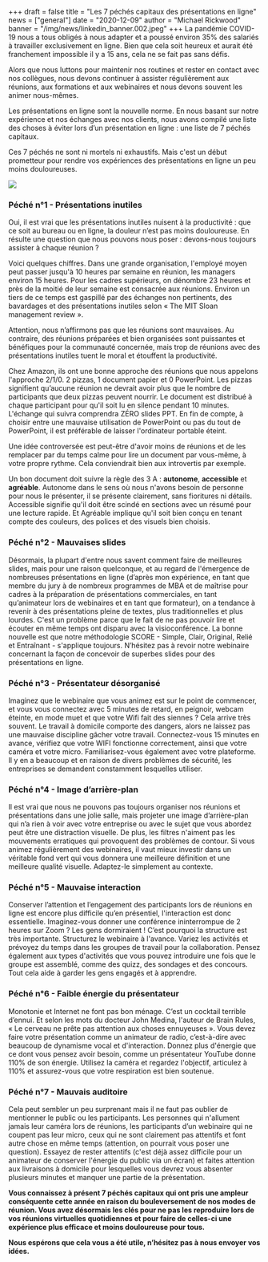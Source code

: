 +++
draft = false
title = "Les 7 péchés capitaux des présentations en ligne"
news = ["general"]
date = "2020-12-09"
author = "Michael Rickwood"
banner = "/img/news/linkedin_banner.002.jpeg"
+++
La pandémie COVID-19 nous a tous obligés à nous adapter et a poussé environ 35% des salariés à travailler exclusivement en ligne. Bien que cela soit heureux et aurait été franchement impossible il y a 15 ans, cela ne se fait pas sans défis.

Alors que nous luttons pour maintenir nos routines et rester en contact avec nos collègues, nous devons continuer à assister régulièrement aux réunions, aux formations et aux webinaires et nous devons souvent les animer nous-mêmes.

Les présentations en ligne sont la nouvelle norme. En nous basant sur notre expérience et nos échanges avec nos clients, nous avons compilé une liste des choses à éviter lors d’un présentation en ligne : une liste de 7 péchés capitaux.

Ces 7 péchés ne sont ni mortels ni exhaustifs. Mais c'est un début prometteur pour rendre vos expériences des présentations en ligne un peu moins douloureuses.

![](/img/news/linkedin_banner.002.jpeg)

### **Péché n°1 - Présentations inutiles**

Oui, il est vrai que les présentations inutiles nuisent à la productivité : que ce soit au bureau ou en ligne, la douleur n’est pas moins douloureuse. En résulte une question que nous pouvons nous poser : devons-nous toujours assister à chaque réunion ?

Voici quelques chiffres. Dans une grande organisation, l'employé moyen peut passer jusqu'à 10 heures par semaine en réunion, les managers environ 15 heures. Pour les cadres supérieurs, on dénombre 23 heures et près de la moitié de leur semaine est consacrée aux réunions. Environ un tiers de ce temps est gaspillé par des échanges non pertinents, des bavardages et des présentations inutiles selon « The MIT Sloan management review ».

Attention, nous n’affirmons pas que les réunions sont mauvaises. Au contraire, des réunions préparées et bien organisées sont puissantes et bénéfiques pour la communauté concernée, mais trop de réunions avec des présentations inutiles tuent le moral et étouffent la productivité.

Chez Amazon, ils ont une bonne approche des réunions que nous appelons l'approche 2/1/0. 2 pizzas, 1 document papier et 0 PowerPoint. Les pizzas signifient qu’aucune réunion ne devrait avoir plus que le nombre de participants que deux pizzas peuvent nourrir. Le document est distribué à chaque participant pour qu'il soit lu en silence pendant 10 minutes. L'échange qui suivra comprendra ZÉRO slides PPT. En fin de compte, à choisir entre une mauvaise utilisation de PowerPoint ou pas du tout de PowerPoint, il est préférable de laisser l'ordinateur portable éteint.

Une idée controversée est peut-être d'avoir moins de réunions et de les remplacer par du temps calme pour lire un document par vous-même, à votre propre rythme. Cela conviendrait bien aux introvertis par exemple.

Un bon document doit suivre la règle des 3 A : **autonome**, **accessible** et **agréable**. Autonome dans le sens où nous n'avons besoin de personne pour nous le présenter, il se présente clairement, sans fioritures ni détails. Accessible signifie qu'il doit être scindé en sections avec un résumé pour une lecture rapide. Et Agréable implique qu'il soit bien conçu en tenant compte des couleurs, des polices et des visuels bien choisis.

### **Péché n°2 - Mauvaises slides**

Désormais, la plupart d'entre nous savent comment faire de meilleures slides, mais pour une raison quelconque, et au regard de l'émergence de nombreuses présentations en ligne (d’après mon expérience, en tant que membre du jury à de nombreux programmes de MBA et de maîtrise pour cadres à la préparation de présentations commerciales, en tant qu’animateur lors de webinaires et en tant que formateur), on a tendance à revenir à des présentations pleine de textes, plus traditionnelles et plus lourdes. C'est un problème parce que le fait de ne pas pouvoir lire et écouter en même temps ont disparu avec la visioconférence. La bonne nouvelle est que notre méthodologie SCORE - Simple, Clair, Original, Relié et Entraînant - s'applique toujours. N’hésitez pas à revoir notre webinaire concernant la façon de concevoir de superbes slides pour des présentations en ligne.

### **Péché n°3 - Présentateur désorganisé**

Imaginez que le webinaire que vous animez est sur le point de commencer, et vous vous connectez avec 5 minutes de retard, en peignoir, webcam éteinte, en mode muet et que votre Wifi fait des siennes ? Cela arrive très souvent. Le travail à domicile comporte des dangers, alors ne laissez pas une mauvaise discipline gâcher votre travail. Connectez-vous 15 minutes en avance, vérifiez que votre WIFI fonctionne correctement, ainsi que votre caméra et votre micro. Familiarisez-vous également avec votre plateforme. Il y en a beaucoup et en raison de divers problèmes de sécurité, les entreprises se demandent constamment lesquelles utiliser.

### **Péché n°4 - Image d’arrière-plan**

Il est vrai que nous ne pouvons pas toujours organiser nos réunions et présentations dans une jolie salle, mais projeter une image d’arrière-plan qui n’a rien à voir avec votre entreprise ou avec le sujet que vous abordez peut être une distraction visuelle. De plus, les filtres n'aiment pas les mouvements erratiques qui provoquent des problèmes de contour. Si vous animez régulièrement des webinaires, il vaut mieux investir dans un véritable fond vert qui vous donnera une meilleure définition et une meilleure qualité visuelle. Adaptez-le simplement au contexte.

### **Péché n°5 - Mauvaise interaction**

Conserver l’attention et l’engagement des participants lors de réunions en ligne est encore plus difficile qu’en présentiel, l'interaction est donc essentielle. Imaginez-vous donner une conférence ininterrompue de 2 heures sur Zoom ? Les gens dormiraient ! C’est pourquoi la structure est très importante. Structurez le webinaire à l'avance. Variez les activités et prévoyez du temps dans les groupes de travail pour la collaboration. Pensez également aux types d'activités que vous pouvez introduire une fois que le groupe est assemblé, comme des quizz, des sondages et des concours. Tout cela aide à garder les gens engagés et à apprendre.

### **Péché n°6 - Faible énergie du présentateur**

Monotonie et Internet ne font pas bon ménage. C’est un cocktail terrible d’ennui. Et selon les mots du docteur John Medina, l'auteur de Brain Rules, « Le cerveau ne prête pas attention aux choses ennuyeuses ». Vous devez faire votre présentation comme un animateur de radio, c’est-à-dire avec beaucoup de dynamisme vocal et d'interaction. Donnez plus d'énergie que ce dont vous pensez avoir besoin, comme un présentateur YouTube donne 110% de son énergie. Utilisez la caméra et regardez l'objectif, articulez à 110% et assurez-vous que votre respiration est bien soutenue.

### **Péché n°7 - Mauvais auditoire**

Cela peut sembler un peu surprenant mais il ne faut pas oublier de mentionner le public ou les participants. Les personnes qui n'allument jamais leur caméra lors de réunions, les participants d’un webinaire qui ne coupent pas leur micro, ceux qui ne sont clairement pas attentifs et font autre chose en même temps (attention, on pourrait vous poser une question). Essayez de rester attentifs (c'est déjà assez difficile pour un animateur de conserver l'énergie du public via un écran) et faites attention aux livraisons à domicile pour lesquelles vous devrez vous absenter plusieurs minutes et manquer une partie de la présentation.

**Vous connaissez à présent 7 péchés capitaux qui ont pris une ampleur conséquente cette année en raison du bouleversement de nos modes de réunion. Vous avez désormais les clés pour ne pas les reproduire lors de vos réunions virtuelles quotidiennes et pour faire de celles-ci une expérience plus efficace et moins douloureuse pour tous.**

**Nous espérons que cela vous a été utile, n’hésitez pas à nous envoyer vos idées.**